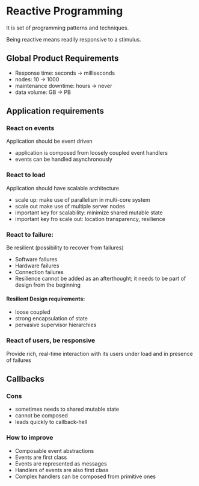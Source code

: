 # Reactive Programming

It is set of programming patterns and techniques.

Being reactive means readily responsive to a stimulus.

## Global Product Requirements

* Response time: seconds -> milliseconds
* nodes: 10 -> 1000
* maintenance downtime: hours -> never
* data volume: GB -> PB

## Application requirements

### React on events

Application should be event driven

* application is composed from loosely coupled event handlers
* events can be handled asynchronously

### React to load

Application should have scalable architecture

* scale up: make use of parallelism in multi-core system
* scale out make use of multiple server nodes
* important key for scalability: minimize shared mutable state
* important key fro scale out: location transparency, resilience

### React to failure: 

Be resilient (possibility to recover from failures)

* Software failures
* Hardware failures
* Connection failures
* Resilience cannot be added as an afterthought; it needs to be part of design from the beginning

####  Resilient Design requirements:

* loose coupled
* strong encapsulation of state
* pervasive supervisor hierarchies

### React of users, be responsive 

Provide rich, real-time interaction with its users under load and in presence  of failures

## Callbacks

### Cons

* sometimes needs to shared mutable state
* cannot be composed
* leads quickly to callback-hell

### How to improve

* Composable event abstractions
* Events are first class
* Events are represented as messages
* Handlers of events are also first class
* Complex handlers can be composed from primitive ones